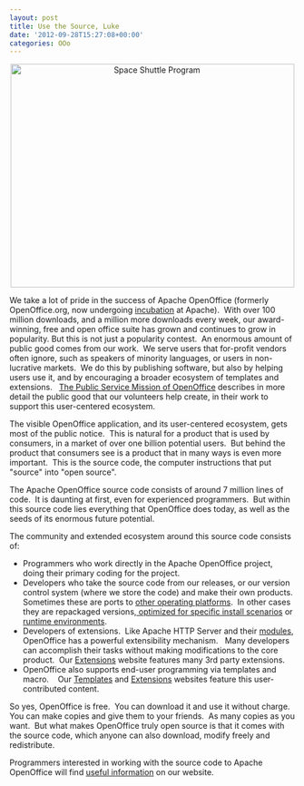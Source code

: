 ```yaml
---
layout: post
title: Use the Source, Luke
date: '2012-09-28T15:27:08+00:00'
categories: OOo
---
```

<div align="center"><a title="Space Shuttle Program by San Diego Air &amp; Space Museum Archives, on Flickr" href="http://www.flickr.com/photos/sdasmarchives/6996745802/"><img width="500" height="394" alt="Space Shuttle Program" src="http://farm8.staticflickr.com/7269/6996745802_d412280c4d.jpg" /></a></div> 
  <p> </p> 
  <p>We take a lot of pride in the success of Apache OpenOffice (formerly OpenOffice.org, now undergoing <a href="http://incubator.apache.org/">incubation</a> at Apache).&nbsp; With over 100 million downloads, and a million more downloads every week, our award-winning, free and open office suite has grown and continues to grow in popularity. But this is not just a popularity contest.&nbsp; An enormous amount of public good comes from our work.&nbsp; We serve users that for-profit vendors often ignore, such as speakers of minority languages, or users in non-lucrative markets.&nbsp; We do this by publishing software, but also by helping users use it, and by encouraging a broader ecosystem of templates and extensions. &nbsp; <a href="http://incubator.apache.org/openofficeorg/mission.html">The Public Service Mission of OpenOffice</a> describes in more detail the public good that our volunteers help create, in their work to support this user-centered ecosystem.<br /></p> 
  <p>The visible OpenOffice application, and its user-centered ecosystem, gets most of the public notice.&nbsp; This is natural for a product that is used by consumers, in a market of over one billion potential users.&nbsp; But behind the product that consumers see is a product that in many ways is even more important.&nbsp; This is the source code, the computer instructions that put &quot;source&quot; into &quot;open source&quot;.</p> 
  <p>The Apache OpenOffice source code consists of around 7 million lines of code.&nbsp; It is daunting at first, even for experienced programmers.&nbsp; But within this source code lies everything that OpenOffice does today, as well as the seeds of its enormous future potential.&nbsp; </p> 
  <p>The community and extended ecosystem around this source code consists of:</p> 
  <ul> 
    <li>Programmers who work directly in the Apache OpenOffice project, doing their primary coding for the project.</li> 
    <li>Developers who take the source code from our releases, or our version control system (where we store the code) and make their own products.&nbsp; Sometimes these are ports to <a href="https://blogs.apache.org/OOo/entry/porting_apache_openoffice_to_solaris">other operating platforms</a>.&nbsp; In other cases they are repackaged versions,<a href="http://www.winpenpack.com/en/download.php?view.1341"> optimized for specific install scenarios</a> or <a href="https://www.rollapp.com/app/oocalc">runtime environments</a>. <br /></li> 
    <li>Developers of extensions.&nbsp; Like Apache HTTP Server and their <a href="https://modules.apache.org/">modules</a>,
OpenOffice has a powerful extensibility mechanism.&nbsp;&nbsp; Many 
developers can accomplish their tasks without making modifications to 
the core product.&nbsp; Our <a href="http://extensions.services.openoffice.org/">Extensions</a> website features many 3rd party extensions.<br /> </li> 
    <li>OpenOffice also supports end-user programming via templates and macro. &nbsp;&nbsp; Our <a href="http://templates.services.openoffice.org/">Templates</a> and <a href="http://extensions.services.openoffice.org/">Extensions</a> websites feature this user-contributed content.&nbsp; <br /></li> 
  </ul> 
  <p>So yes, OpenOffice is free.&nbsp; You can download it and use it without charge.&nbsp; You can make copies and give them to your friends.&nbsp; As many copies as you want.&nbsp; But what makes OpenOffice truly open source is that it comes with the source code, which anyone can also download, modify freely and redistribute.&nbsp;
</p> 
  <p>Programmers interested in working with the source code to Apache OpenOffice will find <a href="http://incubator.apache.org/openofficeorg/source.html">useful information</a> on our website.<br /></p>
